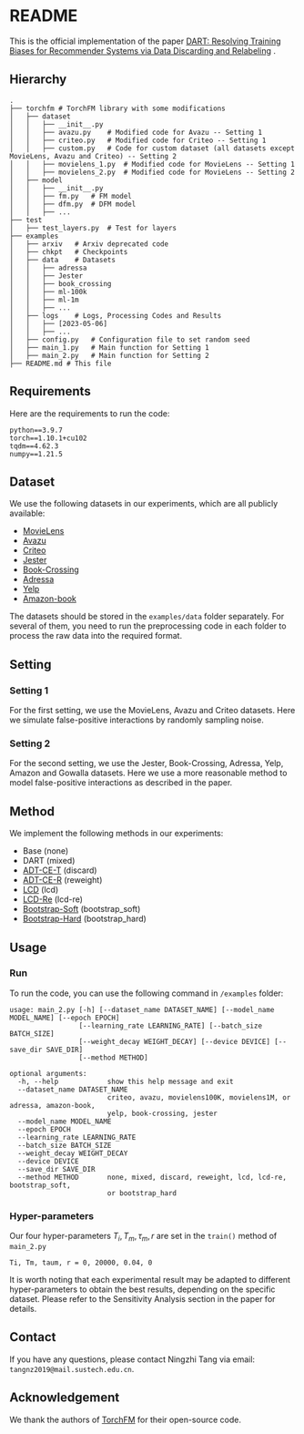 # README

This is the official implementation of the
paper [DART: Resolving Training Biases for Recommender Systems via Data Discarding and Relabeling](https://arxiv.org/abs/xxxx.yyyyy)
.

## Hierarchy

    .
    ├── torchfm # TorchFM library with some modifications
    │   ├── dataset
    │   │   ├── __init__.py
    │   │   ├── avazu.py    # Modified code for Avazu -- Setting 1
    │   │   ├── criteo.py   # Modified code for Criteo -- Setting 1
    │   │   ├── custom.py   # Code for custom dataset (all datasets except MovieLens, Avazu and Criteo) -- Setting 2
    │   │   ├── movielens_1.py  # Modified code for MovieLens -- Setting 1
    │   │   ├── movielens_2.py  # Modified code for MovieLens -- Setting 2
    │   ├── model
    │   │   ├── __init__.py
    │   │   ├── fm.py   # FM model
    │   │   ├── dfm.py  # DFM model
    │   │   ├── ...
    ├── test
    │   ├── test_layers.py  # Test for layers
    ├── examples
    │   ├── arxiv   # Arxiv deprecated code
    │   ├── chkpt   # Checkpoints
    │   ├── data    # Datasets
    │   │   ├── adressa
    │   │   ├── Jester
    │   │   ├── book_crossing
    │   │   ├── ml-100k
    │   │   ├── ml-1m
    │   │   ├── ...
    │   ├── logs    # Logs, Processing Codes and Results
    │   │   ├── [2023-05-06]
    │   │   ├── ...
    │   ├── config.py   # Configuration file to set random seed
    │   ├── main_1.py   # Main function for Setting 1
    │   ├── main_2.py   # Main function for Setting 2
    ├── README.md # This file

## Requirements

Here are the requirements to run the code:

```
python==3.9.7
torch==1.10.1+cu102
tqdm==4.62.3
numpy==1.21.5
```

## Dataset

We use the following datasets in our experiments, which are all publicly available:

+ [MovieLens](https://grouplens.org/datasets/movielens/)
+ [Avazu](https://www.kaggle.com/c/avazu-ctr-prediction/data)
+ [Criteo](https://www.kaggle.com/c/criteo-display-ad-challenge/data)
+ [Jester](https://goldberg.berkeley.edu/jester-data/)
+ [Book-Crossing](https://grouplens.org/datasets/book-crossing/)
+ [Adressa](https://reclab.idi.ntnu.no/dataset/)
+ [Yelp](https://www.yelp.com/dataset)
+ [Amazon-book](https://nijianmo.github.io/amazon/index.html)

The datasets should be stored in the `examples/data` folder separately. For several of them, you need to run the
preprocessing code in each folder to process the raw data into the required format.

## Setting

### Setting 1

For the first setting, we use the MovieLens, Avazu and Criteo datasets. Here we simulate false-positive interactions by
randomly sampling noise.

### Setting 2

For the second setting, we use the Jester, Book-Crossing, Adressa, Yelp, Amazon and Gowalla datasets. Here we use a more
reasonable method to model false-positive interactions as described in the paper.

## Method

We implement the following methods in our experiments:

+ Base (none)
+ DART (mixed)
+ [ADT-CE-T](https://dl.acm.org/doi/10.1145/3437963.3441800) (discard)
+ [ADT-CE-R](https://dl.acm.org/doi/10.1145/3437963.3441800) (reweight)
+ [LCD](https://dl.acm.org/doi/abs/10.1145/3511808.3557625) (lcd)
+ [LCD-Re](https://dl.acm.org/doi/abs/10.1145/3511808.3557625) (lcd-re)
+ [Bootstrap-Soft](https://arxiv.org/abs/1412.6596) (bootstrap_soft)
+ [Bootstrap-Hard](https://arxiv.org/abs/1412.6596) (bootstrap_hard)

## Usage

### Run

To run the code, you can use the following command in `/examples` folder:

```
usage: main_2.py [-h] [--dataset_name DATASET_NAME] [--model_name MODEL_NAME] [--epoch EPOCH]
                 [--learning_rate LEARNING_RATE] [--batch_size BATCH_SIZE]
                 [--weight_decay WEIGHT_DECAY] [--device DEVICE] [--save_dir SAVE_DIR]
                 [--method METHOD]

optional arguments:
  -h, --help            show this help message and exit
  --dataset_name DATASET_NAME
                        criteo, avazu, movielens100K, movielens1M, or adressa, amazon-book,
                        yelp, book-crossing, jester
  --model_name MODEL_NAME
  --epoch EPOCH
  --learning_rate LEARNING_RATE
  --batch_size BATCH_SIZE
  --weight_decay WEIGHT_DECAY
  --device DEVICE
  --save_dir SAVE_DIR
  --method METHOD       none, mixed, discard, reweight, lcd, lcd-re, bootstrap_soft,
                        or bootstrap_hard
```

### Hyper-parameters

Our four hyper-parameters $T_i, T_m, \tau_m, r$ are set in the `train()` method of `main_2.py`

```
Ti, Tm, taum, r = 0, 20000, 0.04, 0
```

It is worth noting that each experimental result may be adapted to different hyper-parameters to obtain the best
results, depending on the specific dataset. Please refer to the Sensitivity Analysis section in the paper for details.

## Contact

If you have any questions, please contact Ningzhi Tang via email: `tangnz2019@mail.sustech.edu.cn`.

## Acknowledgement

We thank the authors of [TorchFM](https://github.com/rixwew/pytorch-fm) for their open-source code.
